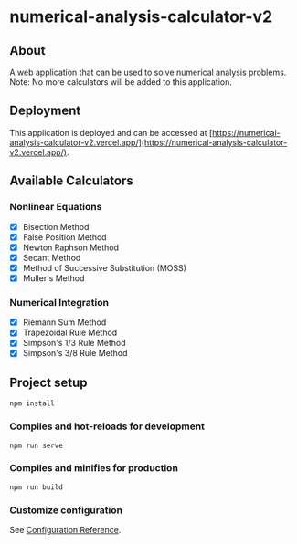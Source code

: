 # numerical-analysis-calculator-v2

## About

A web application that can be used to solve numerical analysis problems.
Note: No more calculators will be added to this application.

## Deployment

This application is deployed and can be accessed at [https://numerical-analysis-calculator-v2.vercel.app/](https://numerical-analysis-calculator-v2.vercel.app/).

## Available Calculators

### Nonlinear Equations
- [x] Bisection Method
- [x] False Position Method
- [x] Newton Raphson Method
- [x] Secant Method
- [x] Method of Successive Substitution (MOSS)
- [x] Muller's Method

### Numerical Integration
- [x] Riemann Sum Method
- [x] Trapezoidal Rule Method
- [x] Simpson's 1/3 Rule Method
- [x] Simpson's 3/8 Rule Method

## Project setup
```
npm install
```

### Compiles and hot-reloads for development
```
npm run serve
```

### Compiles and minifies for production
```
npm run build
```

### Customize configuration
See [Configuration Reference](https://cli.vuejs.org/config/).
